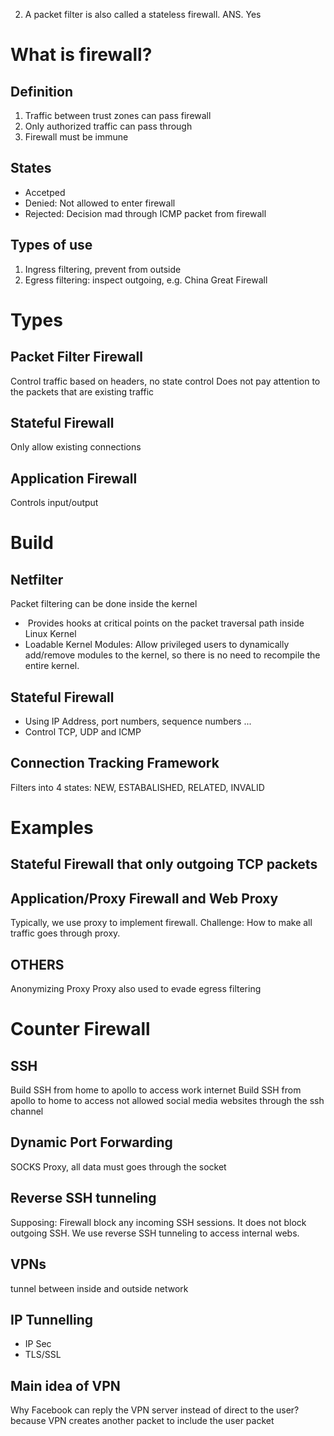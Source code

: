 
2. A packet filter is also called a stateless firewall. ANS. Yes


# What is firewall? 
## Definition
1. Traffic between trust zones can pass firewall
2. Only authorized traffic can pass through
3. Firewall must be immune
## States
- Accetped
- Denied: Not allowed to enter firewall
- Rejected: Decision mad through ICMP packet from firewall
## Types of use
1. Ingress filtering, prevent from outside
2. Egress filtering: inspect outgoing, e.g. China Great Firewall
# Types
## Packet Filter Firewall
Control traffic based on headers, no state control
Does not pay attention to the packets that are  existing traffic
## Stateful Firewall
Only allow existing connections
## Application Firewall
Controls input/output
# Build
## Netfilter
Packet filtering can be done inside the kernel
-  Provides hooks at critical points on the packet traversal path inside Linux Kernel
- Loadable Kernel Modules: Allow privileged users to dynamically add/remove modules to the kernel, so there is no need to recompile the entire kernel.

## Stateful Firewall
- Using IP Address, port numbers, sequence numbers ...
- Control TCP, UDP and ICMP
## Connection Tracking Framework
Filters into 4 states: NEW, ESTABALISHED, RELATED, INVALID

# Examples
## Stateful Firewall that only outgoing TCP packets
## Application/Proxy Firewall and Web Proxy
Typically, we use proxy to implement firewall. 
Challenge: How to make all traffic goes through proxy. 
## OTHERS

Anonymizing Proxy
Proxy also used to evade egress filtering

# Counter Firewall
## SSH 
Build SSH from home to apollo to access work internet
Build SSH from apollo to home to access not allowed social media websites through the ssh channel

## Dynamic Port Forwarding
SOCKS Proxy, all data must goes through the socket
## Reverse SSH tunneling
Supposing: 
Firewall block any incoming SSH sessions. 
It does not block outgoing SSH. 
We use reverse SSH tunneling to access internal webs. 

## VPNs
tunnel between inside and outside network

## IP Tunnelling
- IP Sec
- TLS/SSL
## Main idea of VPN
Why Facebook can reply the VPN server instead of direct to the user? 
because VPN creates another packet to include the user packet